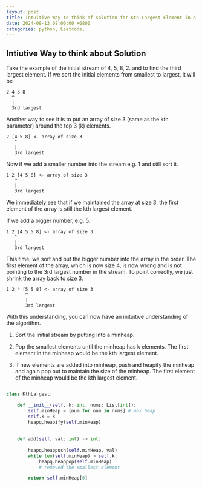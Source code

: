 ```yaml
---
layout: post
title: Intuitive Way to think of solution for Kth Largest Element in a Stream (Leetcode problem 704)
date: 2024-08-13 08:00:00 +0800
categories: python, Leetcode,
---
```


## Intiutive Way to think about Solution

Take the example of the initial stream of 4, 5, 8, 2. and to find the third largest element. If we sort the initial elements from smallest to largest, it will be

````
2 4 5 8
  ^
  |
  3rd largest
````

Another way to see it is to put an array of size 3 (same as the kth parameter) around the top 3 (k) elements.

````
2 [4 5 8] <- array of size 3
   ^
   |
   3rd largest
````

Now if we add a smaller number into the stream e.g. 1 and still sort it.

```
1 2 [4 5 8] <- array of size 3
   ^
   |
   3rd largest

```

We immediately see that if we maintained the array at size 3, the first element of the array is still the kth largest element.

If we add a bigger number, e.g. 5.

```
1 2 [4 5 5 8] <- array of size 3
   ^
   |
   3rd largest

```

This time, we sort and put the bigger number into the array in the order. The first element of the array, which is now size 4, is now wrong and is not pointing to the 3rd largest number in the stream. To point correctly, we just shrink the array back to size 3.

```
1 2 4 [5 5 8] <- array of size 3
       ^
       |
       3rd largest

```

With this understanding, you can now have an inituitive understanding of the algorithm.

1. Sort the initial stream by putting into a minheap.

2. Pop the smallest elements until the minheap has k elements. The first element in the minheap would be the kth largest element.

3. If new elements are added into minheap, push and heapify the minheap and again pop out to maintain the size of the minheap. The first element of the minheap would be the kth largest element.

```python

class KthLargest:

    def __init__(self, k: int, nums: List[int]):
        self.minHeap = [num for num in nums] # max heap
        self.k = k
        heapq.heapify(self.minHeap)
       
           
    def add(self, val: int) -> int:
        
        heapq.heappush(self.minHeap, val)
        while len(self.minHeap) > self.k:
            heapq.heappop(self.minHeap)
            # removed the smallest element

        return self.minHeap[0]
```



